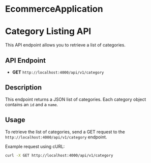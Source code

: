 # EcommerceApplication

# Category Listing API

This API endpoint allows you to retrieve a list of categories.

## API Endpoint

- **GET** `http://localhost:4000/api/v1/category`

## Description

This endpoint returns a JSON list of categories. Each category object contains an `id` and a `name`.

## Usage

To retrieve the list of categories, send a GET request to the `http://localhost:4000/api/v1/category` endpoint.

Example request using cURL:

```bash
curl -X GET http://localhost:4000/api/v1/category
